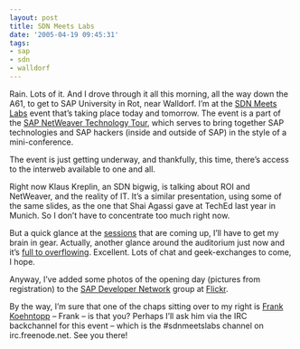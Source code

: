 ```yaml
---
layout: post
title: SDN Meets Labs
date: '2005-04-19 09:45:31'
tags:
- sap
- sdn
- walldorf
---
```



Rain. Lots of it. And I drove through it all this morning, all the way down the A61, to get to SAP University in Rot, near Walldorf. I’m at the [SDN Meets Labs](https://www.sdn.sap.com/sdn/index.sdn?page=sdnmeetslabs_walldorf_agenda.htm) event that’s taking place today and tomorrow. The event is a part of the [SAP NetWeaver Technology Tour](https://www.sdn.sap.com/sdn/index.sdn?page=sdnmeetslabs.htm), which serves to bring together SAP technologies and SAP hackers (inside and outside of SAP) in the style of a mini-conference.

The event is just getting underway, and thankfully, this time, there’s access to the interweb available to one and all.

Right now Klaus Kreplin, an SDN bigwig, is talking about ROI and NetWeaver, and the reality of IT. It’s a similar presentation, using some of the same slides, as the one that Shai Agassi gave at TechEd last year in Munich. So I don’t have to concentrate too much right now.

But a quick glance at the [sessions](https://www.sdn.sap.com/sdn/index.sdn?page=sdnmeetslabs_sessions_walldorf.htm) that are coming up, I’ll have to get my brain in gear. Actually, another glance around the auditorium just now and it’s [full to overflowing](http://www.flickr.com/photos/qmacro/9888561/). Excellent. Lots of chat and geek-exchanges to come, I hope.

Anyway, I’ve added some photos of the opening day (pictures from registration) to the [SAP Developer Network](http://www.flickr.com/groups/55589891@N00/) group at [Flickr](http://www.flickr.com).

By the way, I’m sure that one of the chaps sitting over to my right is [Frank Koehntopp](http://www.koehntopp.com/frank/index.php) – Frank – is that you? Perhaps I’ll ask him via the IRC backchannel for this event – which is the #sdnmeetslabs channel on irc.freenode.net. See you there!


